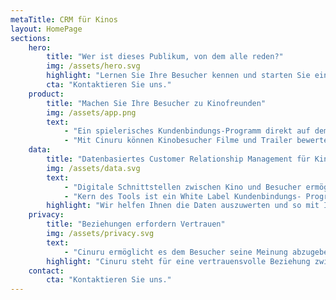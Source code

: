 ```yaml
---
metaTitle: CRM für Kinos
layout: HomePage
sections:
    hero:
        title: "Wer ist dieses Publikum, von dem alle reden?"
        img: /assets/hero.svg
        highlight: "Lernen Sie Ihre Besucher kennen und starten Sie eine Beziehung."
        cta: "Kontaktieren Sie uns."
    product:
        title: "Machen Sie Ihre Besucher zu Kinofreunden"
        img: /assets/app.png
        text:
            - "Ein spielerisches Kundenbindungs-Programm direkt auf dem Smartphone."
            - "Mit Cinuru können Kinobesucher Filme und Trailer bewerten, Punkte sammeln und gegen attraktive Prämien einlösen. Es entsteht so ein direkter Kanal zu Ihren Besuchern, über den Sie diese an ihre Lieblingsfilme zum Filmstart erinnern und sie mit besonderen Angeboten und Events ins Kino einladen können."
    data:
        title: "Datenbasiertes Customer Relationship Management für Kinos"
        img: /assets/data.svg
        text:
            - "Digitale Schnittstellen zwischen Kino und Besucher ermöglichen den Informationsaustausch entlang der gesamten Customer Journey. Lernen Sie Ihre Stammkunden kennen und gewinnen Sie neue."
            - "Kern des Tools ist ein White Label Kundenbindungs- Programm für ihr Kino. Hiermit können Ihre Besucher Trailer und Filme bewerten, Punkte sammeln und in attraktive Prämien einlösen."
        highlight: "Wir helfen Ihnen die Daten auszuwerten und so mit Ihren Besuchern in Kontakt zu treten."
    privacy:
        title: "Beziehungen erfordern Vertrauen"
        img: /assets/privacy.svg
        text:
            - "Cinuru ermöglicht es dem Besucher seine Meinung abzugeben und mit seinem Kino in Kontakt zu treten. Oberste Prämisse bei der Auswertung der Informationen ist die Zustimmung der einzelnen Nutzer sowie eine Offenheit beim Umgang mit den Daten."
        highlight: "Cinuru steht für eine vertrauensvolle Beziehung zwischen Kino und Besucher."
    contact:
        cta: "Kontaktieren Sie uns."
---
```

